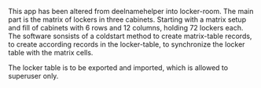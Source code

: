 This app has been altered from deelnamehelper into locker-room.
The main part is the matrix of lockers in three cabinets.
Starting with a matrix setup and fill of cabinets with 6 rows and 12 columns, holding 72 lockers each.
The software sonsists of a coldstart method to 
create matrix-table records, 
to create according records in the locker-table,
to synchronize the locker table with the matrix cells.

The locker table is to be exported and imported, which is allowed to superuser only.
